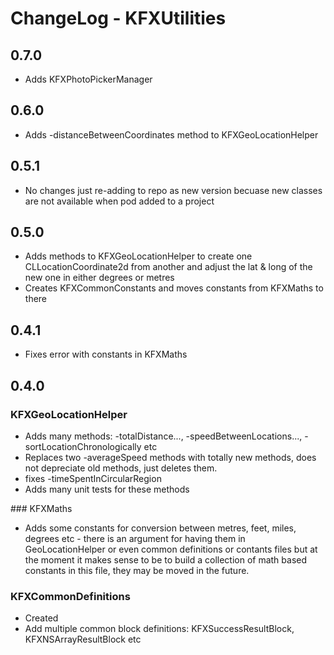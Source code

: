 
# ChangeLog - KFXUtilities

## 0.7.0
- Adds KFXPhotoPickerManager

## 0.6.0
- Adds -distanceBetweenCoordinates method to KFXGeoLocationHelper

## 0.5.1
- No changes just re-adding to repo as new version becuase new classes are not available when pod added to a project

## 0.5.0
- Adds methods to KFXGeoLocationHelper to create one CLLocationCoordinate2d from another and adjust the lat & long of the new one in either degrees or metres
- Creates KFXCommonConstants and moves constants from KFXMaths to there

## 0.4.1
- Fixes error with constants in KFXMaths

## 0.4.0
### KFXGeoLocationHelper
- Adds many methods: -totalDistance..., -speedBetweenLocations..., -sortLocationChronologically etc
- Replaces two -averageSpeed methods with totally new methods, does not depreciate old methods, just deletes them.
- fixes -timeSpentInCircularRegion
- Adds many unit tests for these methods

### KFXMaths
- Adds some constants for conversion between metres, feet, miles, degrees etc - there is an argument for having them in GeoLocationHelper or even common definitions or contants files but at the moment it makes sense to be to build a collection of math based constants in this file, they may be moved in the future.

### KFXCommonDefinitions
- Created
- Add multiple common block definitions: KFXSuccessResultBlock, KFXNSArrayResultBlock etc
